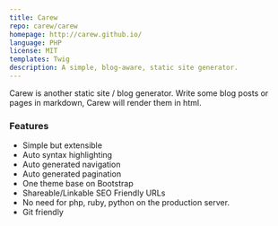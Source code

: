 ```yaml
---
title: Carew
repo: carew/carew
homepage: http://carew.github.io/
language: PHP
license: MIT
templates: Twig
description: A simple, blog-aware, static site generator.
---
```


Carew is another static site / blog generator. Write some blog posts or pages in
markdown, Carew will render them in html.

### Features

* Simple but extensible
* Auto syntax highlighting
* Auto generated navigation
* Auto generated pagination
* One theme base on Bootstrap
* Shareable/Linkable SEO Friendly URLs
* No need for php, ruby, python on the production server.
* Git friendly
